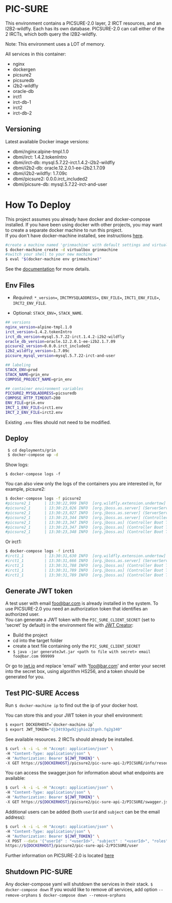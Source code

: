 # PIC-SURE

This environment contains a PICSURE-2.0 layer, 2 IRCT resources, and an I2B2-wildfly.  Each has its own database.  PICSURE-2.0 can call either of the 2 IRCTs, which both query the I2B2-wildfly.

Note: This environment uses a LOT of memory.

All services in this container:
- nginx
- dockergen
- picsure2
- picsuredb
- i2b2-wildfly
- oracle-db
- irct1
- irct-db-1
- irct2
- irct-db-2


## Versioning

Latest available Docker image versions:

-   dbmi/nginx:alpine-tmpl.1.0
-   dbmi/irct: 1.4.2.tokenIntro
-   dbmi/irct-db: mysql.5.7.22-irct.1.4.2-i2b2-wildfly
-   dbmi/i2b2-db: oracle.12.2.0.1-ee-i2b2.1.7.09
-   dbmi/i2b2-wildfly: 1.7.09c
-   dbmi/picsure2: 0.0.0.irct_included2
-   dbmi/picsure-db: mysql.5.7.22-irct-and-user

# How To Deploy

This project assumes you already have docker and docker-compose installed.
If you have been using docker with other projects, you may want to create a separate docker machine to run this project.  
If you don't have docker-machine installed, see instructions [here](https://docs.docker.com/machine/install-machine/).

 ```bash
 #create a machine named 'grinmachine' with default settings and virtualbox driver
 $ docker-machine create -d virtualbox grinmachine
 #switch your shell to your new machine
 $ eval "$(docker-machine env grinmachine)"
 ```

See the [documentation](https://docs.docker.com/machine/get-started/#create-a-machine) for more details.

## Env Files

-   _Required_: `*_version=`, `IRCTMYSQLADDRESS=`, `ENV_FILE=`, `IRCT1_ENV_FILE=`, `IRCT2_ENV_FILE`.

-   Optional: `STACK_ENV=`, `STACK_NAME`.

```bash
## versions
nginx_version=alpine-tmpl.1.0
irct_version=1.4.2.tokenIntro
irct_db_version=mysql.5.7.22-irct.1.4.2-i2b2-wildfly
oracle_db_version=oracle.12.2.0.1-ee-i2b2.1.7.09
picsure2_version=0.0.0.irct_included2
i2b2_wildfly_version=1.7.09c
picsure_mysql_version=mysql.5.7.22-irct-and-user

## labeling
STACK_ENV=prod
STACK_NAME=grin_env
COMPOSE_PROJECT_NAME=grin_env

## container environment variables
PICSURE2_MYSQLADDRESS=picsuredb
COMPOSE_HTTP_TIMEOUT=200
ENV_FILE=grin.env
IRCT_1_ENV_FILE=irct1.env
IRCT_2_ENV_FILE=irct2.env
```

Existing `.env` files should not need to be modified.

## Deploy


```bash
 $ cd deployments/grin
 $ docker-compose up -d
```

Show logs:

`$ docker-compose logs -f`

You can also view only the logs of the containers you are interested in, for example, picsure2:

```bash
$ docker-compose logs -f picsure2
#picsure2_1      | 13:30:22,999 INFO  [org.wildfly.extension.undertow] (ServerService Thread Pool -- 72) WFLYUT0021: Registered web context: '/pic-sure-api-2' for server 'default-server'
#picsure2_1      | 13:30:23,026 INFO  [org.jboss.as.server] (ServerService Thread Pool -- 39) WFLYSRV0010: Deployed "pic-sure-api-2.war" (runtime-name : "pic-sure-api-2.war")
#picsure2_1      | 13:30:23,027 INFO  [org.jboss.as.server] (ServerService Thread Pool -- 39) WFLYSRV0010: Deployed "pic-sure-irct-resource.war" (runtime-name : "pic-sure-irct-resource.war")
#picsure2_1      | 13:30:23,344 INFO  [org.jboss.as.server] (Controller Boot Thread) WFLYSRV0212: Resuming server
#picsure2_1      | 13:30:23,347 INFO  [org.jboss.as] (Controller Boot Thread) WFLYSRV0060: Http management interface listening on http://127.0.0.1:9990/management
#picsure2_1      | 13:30:23,347 INFO  [org.jboss.as] (Controller Boot Thread) WFLYSRV0051: Admin console listening on http://127.0.0.1:9990
#picsure2_1      | 13:30:23,348 INFO  [org.jboss.as] (Controller Boot Thread) WFLYSRV0025: WildFly Full 13.0.0.Final (WildFly Core 5.0.0.Final) started in 41646ms - Started 508 of 699 services (321 services are lazy, passive or on-demand)
```

Or irct1:

```bash
$ docker-compose logs -f irct1
#irct1_1         | 13:30:31,630 INFO  [org.wildfly.extension.undertow] (ServerService Thread Pool -- 73) WFLYUT0021: Registered web context: /IRCT-CL
#irct1_1         | 13:30:31,666 INFO  [org.jboss.as.server] (ServerService Thread Pool -- 34) WFLYSRV0010: Deployed "IRCT-CL.war" (runtime-name : "IRCT-CL.war")
#irct1_1         | 13:30:31,788 INFO  [org.jboss.as] (Controller Boot Thread) WFLYSRV0060: Http management interface listening on http://127.0.0.1:9990/management
#irct1_1         | 13:30:31,789 INFO  [org.jboss.as] (Controller Boot Thread) WFLYSRV0051: Admin console listening on http://127.0.0.1:9990
#irct1_1         | 13:30:31,789 INFO  [org.jboss.as] (Controller Boot Thread) WFLYSRV0025: WildFly Full 10.1.0.Final (WildFly Core 2.2.0.Final) started in 49698ms - Started 649 of 884 services (406 services are lazy, passive or on-demand)
```


## Generate JWT token

A test user with email foo@bar.com is already installed in the system.  To use PICSURE-2.0 you need an authorization token that identifies an authorized user.  
You can generate a JWT token with the `PIC_SURE_CLIENT_SECRET` (set to 'secret' by default) in the environment file with [JWT Creator](https://github.com/hms-dbmi/jwt-creator.git):
- Build the project
- cd into the target folder
- create a text file containing only the `PIC_SURE_CLIENT_SECRET`
- `$ java -jar generateJwt.jar <path to file with secret> email foo@bar.com 999999`

Or go to [jwt.io](https://jwt.io/) and replace 'email' with 'foo@bar.com' and enter your secret into the secret box, using algorithm HS256, and a token should be generated for you.

## Test PIC-SURE Access

Run
`$ docker-machine ip`
to find out the ip of your docker host.

You can store this and your JWT token in your shell environment:
```bash
$ export DOCKERHOST=`docker-machine ip`
$ export JWT_TOKEN="dj34t93gw92jghio23tgnh.fq2g340"
```

See available resources. 2 IRCTs should already be installed.

```bash
$ curl -k -i -L -H "Accept: application/json" \
-H "Content-Type: application/json" \
-H "Authorization: Bearer ${JWT_TOKEN}" \
-X GET https://${DOCKERHOST}/picsure2/pic-sure-api-2/PICSURE/info/resources
```

You can access the swagger.json for information about what endpoints are available:
```bash
$ curl -k -i -L -H "Accept: application/json" \
-H "Content-Type: application/json" \
-H "Authorization: Bearer ${JWT_TOKEN}" \
-X GET https://${DOCKERHOST}/picsure2/pic-sure-api-2/PICSURE/swagger.json
```

Additional users can be added (both `userId` and `subject` can be the email address):
```bash
$ curl -k -i -L -H "Accept: application/json" \
-H "Content-Type: application/json" \
-H "Authorization: Bearer ${JWT_TOKEN}" \
-X POST --data '{"userId" : "<userId>", "subject" : "<userId>", "roles" : "ROLE_INTROSPECTION_USER" }' \
https://${DOCKERHOST}/picsure2/pic-sure-api-2/PICSURE/user
```

Further information on PICSURE-2.0 is located [here](https://github.com/hms-dbmi/pic-sure)


## Shutdown PIC-SURE

Any docker-compose yaml will shutdown the services in their stack.
`$ docker-compose down`
If you would like to remove _all_ services, add option `--remove-orphans`
`$ docker-compose down --remove-orphans`
